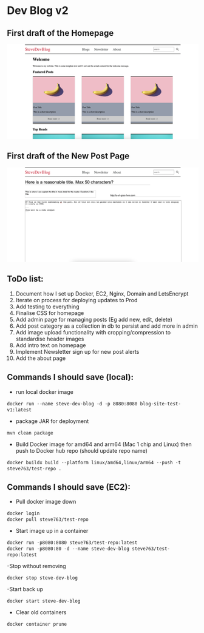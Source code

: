 # Dev Blog v2

## First draft of the Homepage
![new-post-page](docs/homepage-basic-layout.png)

## First draft of the New Post Page
![new-post-page](docs/new-post-page-basic-layout.png)


## ToDo list:
1. Document how I set up Docker, EC2, Nginx, Domain and LetsEncrypt
2. Iterate on process for deploying updates to Prod
3. Add testing to everything
4. Finalise CSS for homepage
5. Add admin page for managing posts (Eg add new, edit, delete)
6. Add post category as a collection in db to persist and add more in admin
7. Add image upload functionality with cropping/compression to standardise header images
8. Add intro text on homepage
9. Implement Newsletter sign up for new post alerts
10. Add the about page


## Commands I should save (local):

- run local docker image
```
docker run --name steve-dev-blog -d -p 8080:8080 blog-site-test-v1:latest
```
- package JAR for deployment
```
mvn clean package
```
- Build Docker image for amd64 and arm64 (Mac 1 chip and Linux) then push to Docker hub repo (should update repo name)
```
docker buildx build --platform linux/amd64,linux/arm64 --push -t steve763/test-repo .
```


## Commands I should save (EC2):

- Pull docker image down
```
docker login
docker pull steve763/test-repo
```

- Start image up in a container
```
docker run -p8080:8080 steve763/test-repo:latest
docker run -p8080:80 -d --name steve-dev-blog steve763/test-repo:latest
```

-Stop without removing
```
docker stop steve-dev-blog
```

-Start back up
```
docker start steve-dev-blog
```

- Clear old containers
```
docker container prune
```




